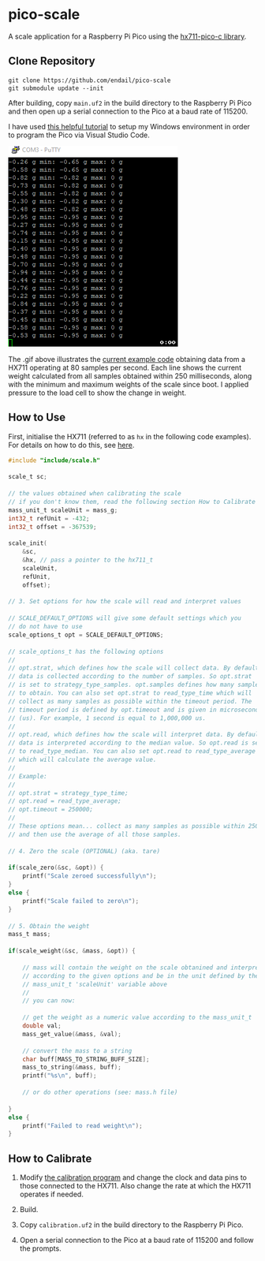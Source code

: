 # pico-scale

A scale application for a Raspberry Pi Pico using the [hx711-pico-c library](https://github.com/endail/hx711-pico-c).

## Clone Repository
```console
git clone https://github.com/endail/pico-scale
git submodule update --init
```

After building, copy `main.uf2` in the build directory to the Raspberry Pi Pico and then open up a serial connection to the Pico at a baud rate of 115200.

I have used [this helpful tutorial](https://paulbupejr.com/raspberry-pi-pico-windows-development/) to setup my Windows environment in order to program the Pico via Visual Studio Code.

![resources/hx711_serialout.gif](resources/hx711_serialout.gif)

The .gif above illustrates the [current example code](main.c) obtaining data from a HX711 operating at 80 samples per second. Each line shows the current weight calculated from all samples obtained within 250 milliseconds, along with the minimum and maximum weights of the scale since boot. I applied pressure to the load cell to show the change in weight.

## How to Use

First, initialise the HX711 (referred to as `hx` in the following code examples). For details on how to do this, see [here](https://github.com/endail/hx711-pico-c).

```c
#include "include/scale.h"

scale_t sc;

// the values obtained when calibrating the scale
// if you don't know them, read the following section How to Calibrate
mass_unit_t scaleUnit = mass_g;
int32_t refUnit = -432;
int32_t offset = -367539;

scale_init(
    &sc,
    &hx, // pass a pointer to the hx711_t
    scaleUnit,
    refUnit,
    offset);

// 3. Set options for how the scale will read and interpret values

// SCALE_DEFAULT_OPTIONS will give some default settings which you
// do not have to use
scale_options_t opt = SCALE_DEFAULT_OPTIONS;

// scale_options_t has the following options
//
// opt.strat, which defines how the scale will collect data. By default,
// data is collected according to the number of samples. So opt.strat
// is set to strategy_type_samples. opt.samples defines how many samples
// to obtain. You can also set opt.strat to read_type_time which will
// collect as many samples as possible within the timeout period. The
// timeout period is defined by opt.timeout and is given in microseconds
// (us). For example, 1 second is equal to 1,000,000 us.
//
// opt.read, which defines how the scale will interpret data. By default,
// data is interpreted according to the median value. So opt.read is set
// to read_type_median. You can also set opt.read to read_type_average
// which will calculate the average value.
//
// Example:
//
// opt.strat = strategy_type_time;
// opt.read = read_type_average;
// opt.timeout = 250000;
//
// These options mean... collect as many samples as possible within 250ms
// and then use the average of all those samples.

// 4. Zero the scale (OPTIONAL) (aka. tare)

if(scale_zero(&sc, &opt)) {
    printf("Scale zeroed successfully\n");
}
else {
    printf("Scale failed to zero\n");
}

// 5. Obtain the weight
mass_t mass;

if(scale_weight(&sc, &mass, &opt)) {

    // mass will contain the weight on the scale obtanined and interpreted
    // according to the given options and be in the unit defined by the
    // mass_unit_t 'scaleUnit' variable above
    //
    // you can now:

    // get the weight as a numeric value according to the mass_unit_t
    double val;
    mass_get_value(&mass, &val);

    // convert the mass to a string
    char buff[MASS_TO_STRING_BUFF_SIZE];
    mass_to_string(&mass, buff);
    printf("%s\n", buff);

    // or do other operations (see: mass.h file)

}
else {
    printf("Failed to read weight\n");
}
```

## How to Calibrate

1. Modify [the calibration program](calibration.c#L68-L75) and change the clock and data pins to those connected to the HX711. Also change the rate at which the HX711 operates if needed.

2. Build.

3. Copy `calibration.uf2` in the build directory to the Raspberry Pi Pico.

4. Open a serial connection to the Pico at a baud rate of 115200 and follow the prompts.
